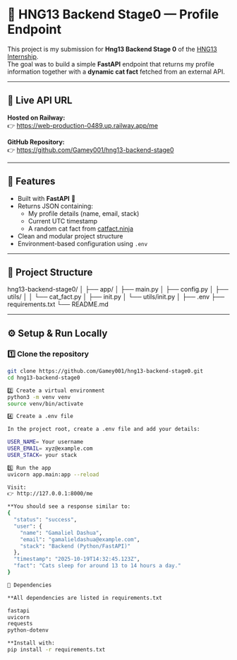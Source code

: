 # 🚀 HNG13 Backend Stage0 — Profile Endpoint

This project is my submission for **Hng13 Backend Stage 0** of the [HNG13 Internship](https://hng.tech/).  
The goal was to build a simple **FastAPI** endpoint that returns my profile information together with a **dynamic cat fact** fetched from an external API.

---

## 🔗 Live API URL

**Hosted on Railway:**  
👉 https://web-production-0489.up.railway.app/me

**GitHub Repository:**  
👉 https://github.com/Gamey001/hng13-backend-stage0

---

## 🧠 Features

- Built with **FastAPI** 🐍
- Returns JSON containing:
  - My profile details (name, email, stack)
  - Current UTC timestamp
  - A random cat fact from [catfact.ninja](https://catfact.ninja)
- Clean and modular project structure
- Environment-based configuration using `.env`

---

## 📁 Project Structure

hng13-backend-stage0/
│
├── app/
│ ├── main.py
│ ├── config.py
│ ├── utils/
│ │ └── cat_fact.py
│ ├── init.py
│ └── utils/init.py
│
├── .env
├── requirements.txt
└── README.md

---

## ⚙️ Setup & Run Locally

### 1️⃣ Clone the repository

```bash
git clone https://github.com/Gamey001/hng13-backend-stage0.git
cd hng13-backend-stage0

2️⃣ Create a virtual environment
python3 -m venv venv
source venv/bin/activate

4️⃣ Create a .env file

In the project root, create a .env file and add your details:

USER_NAME= Your username
USER_EMAIL= xyz@example.com
USER_STACK= your stack

5️⃣ Run the app
uvicorn app.main:app --reload

Visit:
👉 http://127.0.0.1:8000/me

**You should see a response similar to:
{
  "status": "success",
  "user": {
    "name": "Gamaliel Dashua",
    "email": "gamalieldashua@example.com",
    "stack": "Backend (Python/FastAPI)"
  },
  "timestamp": "2025-10-19T14:32:45.123Z",
  "fact": "Cats sleep for around 13 to 14 hours a day."
}

🧩 Dependencies

**All dependencies are listed in requirements.txt

fastapi
uvicorn
requests
python-dotenv

**Install with:
pip install -r requirements.txt
```
